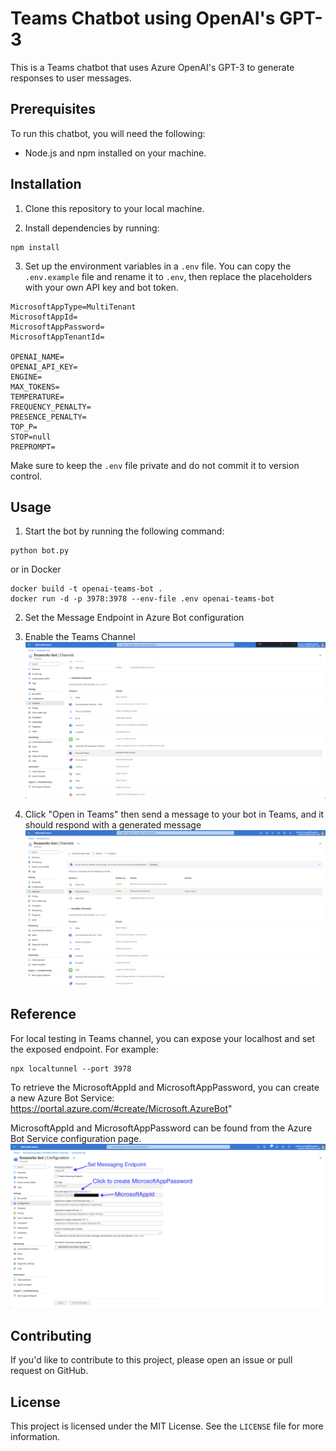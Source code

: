 # Teams Chatbot using OpenAI's GPT-3

This is a Teams chatbot that uses Azure OpenAI's GPT-3 to generate responses to user messages.

## Prerequisites

To run this chatbot, you will need the following:

- Node.js and npm installed on your machine.

## Installation

1. Clone this repository to your local machine.

2. Install dependencies by running:
```
npm install
```

3. Set up the environment variables in a `.env` file. You can copy the `.env.example` file and rename it to `.env`, then replace the placeholders with your own API key and bot token.

```
MicrosoftAppType=MultiTenant
MicrosoftAppId=
MicrosoftAppPassword=
MicrosoftAppTenantId=

OPENAI_NAME=
OPENAI_API_KEY=
ENGINE=
MAX_TOKENS=
TEMPERATURE=
FREQUENCY_PENALTY=
PRESENCE_PENALTY=
TOP_P=
STOP=null
PREPROMPT=
```

Make sure to keep the `.env` file private and do not commit it to version control.

## Usage

1. Start the bot by running the following command:
```
python bot.py
```
or in Docker
```
docker build -t openai-teams-bot .
docker run -d -p 3978:3978 --env-file .env openai-teams-bot
```

2. Set the Message Endpoint in Azure Bot configuration

3. Enable the Teams Channel
![](img/teamschannel.png)


4. Click "Open in Teams" then send a message to your bot in Teams, and it should respond with a generated message
![](img/openinteams.png)

## Reference

For local testing in Teams channel, you can expose your localhost and set the exposed endpoint. For example:
```
npx localtunnel --port 3978
```

To retrieve the MicrosoftAppId and MicrosoftAppPassword, you can create a new Azure Bot Service: https://portal.azure.com/#create/Microsoft.AzureBot"

MicrosoftAppId and MicrosoftAppPassword can be found from the Azure Bot Service configuration page.
![](img/appid_pw.png)

## Contributing

If you'd like to contribute to this project, please open an issue or pull request on GitHub.

## License

This project is licensed under the MIT License. See the `LICENSE` file for more information.

